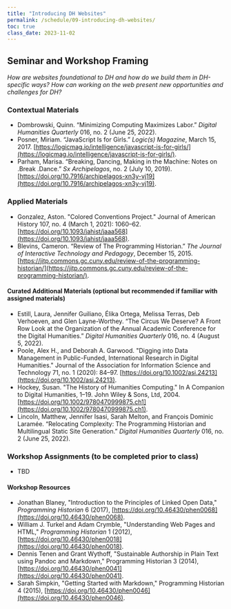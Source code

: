 ```yaml
---
title: "Introducing DH Websites"
permalink: /schedule/09-introducing-dh-websites/
toc: true
class_date: 2023-11-02
---
```


## Seminar and Workshop Framing

*How are websites foundational to DH and how do we build them in DH-specific ways? How can working on the web present new opportunities and challenges for DH?*

### Contextual Materials

- Dombrowski, Quinn. “Minimizing Computing Maximizes Labor.” *Digital Humanities Quarterly* 016, no. 2 (June 25, 2022).
- Posner, Miriam. “JavaScript Is for Girls.” *Logic(s) Magazine*, March 15, 2017. [https://logicmag.io/intelligence/javascript-is-for-girls/](https://logicmag.io/intelligence/javascript-is-for-girls/).
- Parham, Marisa. “Breaking, Dancing, Making in the Machine: Notes on .Break .Dance.” *Sx Archipelagos*, no. 2 (July 10, 2019). [https://doi.org/10.7916/archipelagos-xn3y-vj19](https://doi.org/10.7916/archipelagos-xn3y-vj19).

### Applied Materials

- Gonzalez, Aston. "Colored Conventions Project." Journal of American History 107, no. 4 (March 1, 2021): 1060–62. [https://doi.org/10.1093/jahist/jaaa568](https://doi.org/10.1093/jahist/jaaa568).
- Blevins, Cameron. “Review of The Programming Historian.” *The Journal of Interactive Technology and Pedagogy*, December 15, 2015. [https://jitp.commons.gc.cuny.edu/review-of-the-programming-historian/](https://jitp.commons.gc.cuny.edu/review-of-the-programming-historian/).

#### Curated Additional Materials (optional but recommended if familiar with assigned materials)

- Estill, Laura, Jennifer Guiliano, Élika Ortega, Melissa Terras, Deb Verhoeven, and Glen Layne-Worthey. “The Circus We Deserve? A Front Row Look at the Organization of the Annual Academic Conference for the Digital Humanities.” *Digital Humanities Quarterly* 016, no. 4 (August 5, 2022).
- Poole, Alex H., and Deborah A. Garwood. "Digging into Data Management in Public-Funded, International Research in Digital Humanities." Journal of the Association for Information Science and Technology 71, no. 1 (2020): 84–97. [https://doi.org/10.1002/asi.24213](https://doi.org/10.1002/asi.24213).
- Hockey, Susan. "The History of Humanities Computing." In A Companion to Digital Humanities, 1–19. John Wiley & Sons, Ltd, 2004. [https://doi.org/10.1002/9780470999875.ch1](https://doi.org/10.1002/9780470999875.ch1).
- Lincoln, Matthew, Jennifer Isasi, Sarah Melton, and François Dominic Laramée. “Relocating Complexity: The Programming Historian and Multilingual Static Site Generation.” *Digital Humanities Quarterly* 016, no. 2 (June 25, 2022).

### Workshop Assignments (to be completed prior to class)

- TBD

#### Workshop Resources

- Jonathan Blaney, "Introduction to the Principles of Linked Open Data," *Programming Historian* 6 (2017), [https://doi.org/10.46430/phen0068](https://doi.org/10.46430/phen0068).
- William J. Turkel and Adam Crymble, "Understanding Web Pages and HTML," *Programming Historian* 1 (2012), [https://doi.org/10.46430/phen0018](https://doi.org/10.46430/phen0018).
- Dennis Tenen and Grant Wythoff, "Sustainable Authorship in Plain Text using Pandoc and Markdown," Programming Historian 3 (2014), [https://doi.org/10.46430/phen0041](https://doi.org/10.46430/phen0041).
- Sarah Simpkin, "Getting Started with Markdown," Programming Historian 4 (2015), [https://doi.org/10.46430/phen0046](https://doi.org/10.46430/phen0046).
